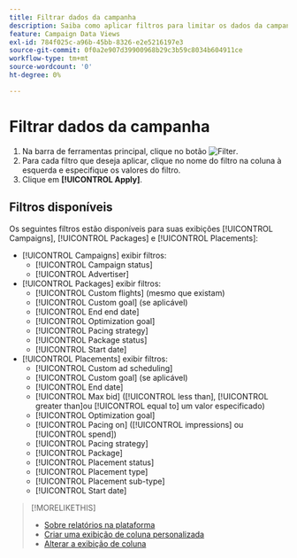 ```yaml
---
title: Filtrar dados da campanha
description: Saiba como aplicar filtros para limitar os dados da campanha exibidos.
feature: Campaign Data Views
exl-id: 784f025c-a96b-45bb-8326-e2e5216197e3
source-git-commit: 0f0a2e907d39900968b29c3b59c8034b604911ce
workflow-type: tm+mt
source-wordcount: '0'
ht-degree: 0%

---
```


# Filtrar dados da campanha

1. Na barra de ferramentas principal, clique no botão ![Filter](/help/dsp/assets/filter.png).
1. Para cada filtro que deseja aplicar, clique no nome do filtro na coluna à esquerda e especifique os valores do filtro.
1. Clique em **[!UICONTROL Apply]**.

## Filtros disponíveis

Os seguintes filtros estão disponíveis para suas exibições [!UICONTROL Campaigns], [!UICONTROL Packages] e [!UICONTROL Placements]:

* [!UICONTROL Campaigns] exibir filtros:
   * [!UICONTROL Campaign status]
   * [!UICONTROL Advertiser]
* [!UICONTROL Packages] exibir filtros:
   * [!UICONTROL Custom flights] (mesmo que existam)
   * [!UICONTROL Custom goal] (se aplicável)
   * [!UICONTROL End end date]
   * [!UICONTROL Optimization goal]
   * [!UICONTROL Pacing strategy]
   * [!UICONTROL Package status]
   * [!UICONTROL Start date]
* [!UICONTROL Placements] exibir filtros:
   * [!UICONTROL Custom ad scheduling]
   * [!UICONTROL Custom goal] (se aplicável)
   * [!UICONTROL End date]
   * [!UICONTROL Max bid] ([!UICONTROL less than],  [!UICONTROL greater than]ou  [!UICONTROL equal to] um valor especificado)
   * [!UICONTROL Optimization goal]
   * [!UICONTROL Pacing on] ([!UICONTROL impressions] ou  [!UICONTROL spend])
   * [!UICONTROL Pacing strategy]
   * [!UICONTROL Package]
   * [!UICONTROL Placement status]
   * [!UICONTROL Placement type]
   * [!UICONTROL Placement sub-type]
   * [!UICONTROL Start date]

>[!MORELIKETHIS]
>
>* [Sobre relatórios na plataforma](campaign-reports-about.md)
>* [Criar uma exibição de coluna personalizada](column-view-create.md)
>* [Alterar a exibição de coluna](column-view-change.md)


